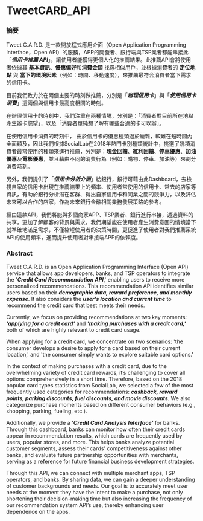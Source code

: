 # TweetCARD_API

### 摘要
Tweet C.A.R.D. 是一款開放程式應用介面（Open Application Programming Interface，Open API）的服務，APP的開發者、銀行端與TSP業者都能串接此「***信用卡推薦 API***」，讓使用者能獲得更個人化的推薦結果。此推薦API會將使用者依據其 **基本資訊**、**優惠偏好**和**消費金額** 找尋相似用戶，並根據消費者的 **定位地點** 與 **當下的環境因素**（例如：時間、移動速度），來推薦最符合消費者當下需求的信用卡。

目前我們致力於在兩個主要的時刻做推薦，分別是「***辦理信用卡***」與「***使用信用卡消費***」這兩個與信用卡最高度相關的時刻。

在辦理信用卡的時刻中，我們注重在兩種情境，分別是：「消費者對目前所在地點產生辦卡慾望」，以及「消費者單純想了解有哪些合適的卡可以辦」。

在使用信用卡消費的時刻中， 由於信用卡的優惠種類過於龐雜，較難在短時間內全面顧及，因此我們根據SocialLab在2018年熱門卡別種類統計中，挑選了幾項消費者最常使用的種類來進行推薦，分別是：**現金回饋**、**紅利回饋**、**停車優惠**、**加油優惠**及**電影優惠**，並且藉由不同的消費行為（例如：購物、停車、加油等）來劃分消費時刻。

另外，我們提供了「***信用卡分析介面***」給銀行，銀行可藉由此Dashboard，去檢視自家的信用卡出現在推薦結果上的頻率、使用者常使用的信用卡、常去的店家等資訊，有助於銀行分析潛在客群、得出自家信用卡和同業之間的競爭力，以及評估未來可以合作的店家，作為未來銀行金融相關業務發展策略的參考。

經由這款API，我們將能與多個商家APP、TSP業者、銀行進行串接，透過資料的共享，更加了解顧客的背景與需求。我們期望能在使用者產生消費意圖的情境當下就準確地滿足需求，不僅縮短使用者的決策時間，更促進了使用者對我們推薦系統API的使用頻率，進而提升使用者對串接端APP的依賴度。

### Abstract
Tweet C.A.R.D. is an Open Application Programming Interface (Open API) service that allows app developers, banks, and TSP operators to integrate the '***Credit Card Recommendation API***,' enabling users to receive more personalized recommendations. This recommendation API identifies similar users based on their ***demographic data, reward preference, and monthly expense***. It also considers the ***user's location and current time*** to recommend the credit card that best meets their needs.

Currently, we focus on providing recommendations at two key moments: ***'applying for a credit card'*** and ***'making purchases with a credit card,'*** both of which are highly relevant to credit card usage.

When applying for a credit card, we concentrate on two scenarios: 'the consumer develops a desire to apply for a card based on their current location,' and 'the consumer simply wants to explore suitable card options.'

In the context of making purchases with a credit card, due to the overwhelming variety of credit card rewards, it’s challenging to cover all options comprehensively in a short time. Therefore, based on the 2018 popular card types statistics from SocialLab, we selected a few of the most frequently used categories for recommendations: ***cashback, reward points, parking discounts, fuel discounts, and movie discounts***. We also categorize purchase moments based on different consumer behaviors (e.g., shopping, parking, fueling, etc.).

Additionally, we provide a ***'Credit Card Analysis Interface'*** for banks. Through this dashboard, banks can monitor how often their credit cards appear in recommendation results, which cards are frequently used by users, popular stores, and more. This helps banks analyze potential customer segments, assess their cards' competitiveness against other banks, and evaluate future partnership opportunities with merchants, serving as a reference for future financial business development strategies.

Through this API, we can connect with multiple merchant apps, TSP operators, and banks. By sharing data, we can gain a deeper understanding of customer backgrounds and needs. Our goal is to accurately meet user needs at the moment they have the intent to make a purchase, not only shortening their decision-making time but also increasing the frequency of our recommendation system API’s use, thereby enhancing user dependence on the apps.
